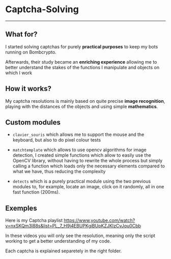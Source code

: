 # Captcha-Solving
---

## What for?

I started solving captchas for purely __practical purposes__ to keep my bots running on Bombcrypto. 

Afterwards, their study became an __enriching experience__ allowing me to better understand the stakes of the functions I manipulate and objects on which I work

## How it works?

My captcha resolutions is mainly based on quite precise __image recognition__, playing with the distances of the objects and using simple __mathematics__.

## Custom modules

* `clavier_souris` which allows me to support the mouse and the keyboard, but also to do pixel colour tests


* `matchtemplate` which allows to use opencv algorithms for image detection, I created simple functions which allow to easily use the OpenCV library, without having to rewrite the whole process but simply calling a function which loads only the necessary elements compared to what we have, thus reducing the complexity


* `detects` which is a purely practical module using the two previous modules to, for example, locate an image, click on it randomly, all in one fast function (200ms).


## Exemples

Here is my Captcha playlist https://www.youtube.com/watch?v=nxSKQm3I88s&list=PL_7_H9j4EBUPKgiBUpKZJKIzCvJqu0Cbb

In these videos you will only see the resolution, meaning only the script working to get a better understanding of my code.

Each captcha is explained separetely in the right folder.
